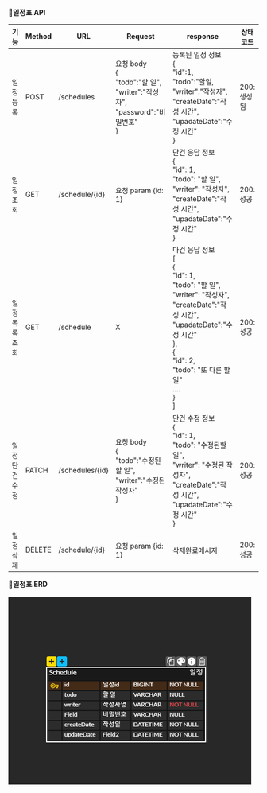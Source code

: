 📌**일정표 API**

|기능|Method|URL|Request|response|상태코드|
|---|---|---|---|---|---|
|일정등록|POST|/schedules|요청 body<br>{<br>"todo":"할 일",<br>"writer":"작성자",<br>"password":"비밀번호"<br>}|등록된 일정 정보<br>{<br>"id":1,<br>"todo":"할일,<br>"writer":"작성자",<br>"createDate":"작성 시간",<br>"upadateDate":"수정 시간"<br>}|200:생성됨|
|일정조회|GET|/schedule/{id}|요청 param {id: 1}|단건 응답 정보<br>{<br>"id": 1,<br>"todo": "할 일",<br>"writer": "작성자",<br>"createDate":"작성 시간",<br>"upadateDate":"수정 시간"<br>}|200:성공|
|일정목록조회|GET|/schedule|X|다건 응답 정보 <br>[<br>{<br>"id": 1,<br>"todo": "할 일",<br>"writer": "작성자",<br>"createDate":"작성 시간",<br>"upadateDate":"수정 시간"<br>},<br>{<br>"id": 2,<br>"todo": "또 다른 할 일"<br>.... <br>}<br>] |200:성공|
|일정단건수정|PATCH|/schedules/{id}|요청 body<br>{<br>"todo":"수정된 할 일",<br>"writer":"수정된 작성자"<br>}|단건 수정 정보<br>{<br>"id": 1,<br>"todo": "수정된할 일",<br>"writer": "수정된 작성자",<br>"createDate":"작성 시간",<br>"upadateDate":"수정 시간"<br>}|200:성공|
|일정삭제|DELETE|/schedule/{id}|요청 param {id: 1}|삭제완료메시지|200:성공|

📌**일정표 ERD**
<br>
<br>![Schedule ERD](https://github.com/kangdalho/Schedule/blob/main/ERD.PNG?raw=true)
